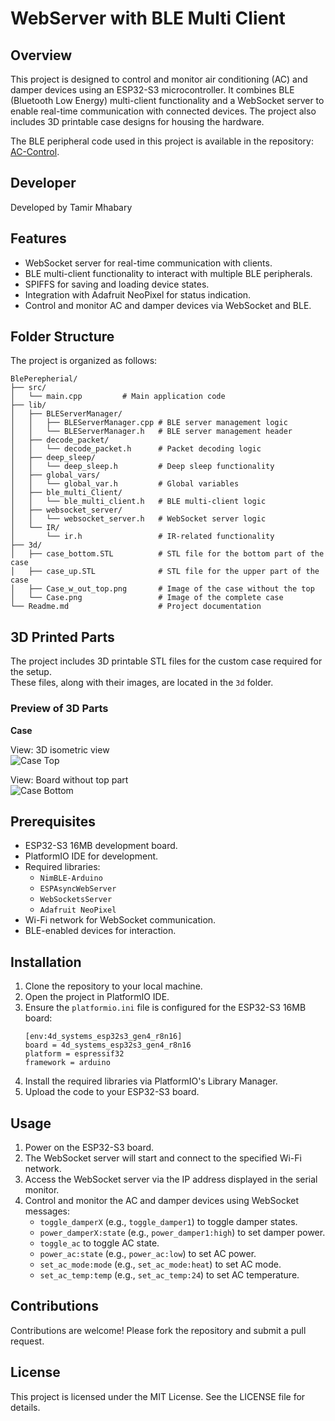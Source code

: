 # WebServer with BLE Multi Client

## Overview

This project is designed to control and monitor air conditioning (AC) and damper devices using an ESP32-S3 microcontroller. It combines BLE (Bluetooth Low Energy) multi-client functionality and a WebSocket server to enable real-time communication with connected devices. The project also includes 3D printable case designs for housing the hardware.

The BLE peripheral code used in this project is available in the repository: [AC-Control](https://github.com/tamirmha/AC-Control).

## Developer

Developed by Tamir Mhabary

## Features

- WebSocket server for real-time communication with clients.
- BLE multi-client functionality to interact with multiple BLE peripherals.
- SPIFFS for saving and loading device states.
- Integration with Adafruit NeoPixel for status indication.
- Control and monitor AC and damper devices via WebSocket and BLE.

## Folder Structure

The project is organized as follows:
```
BlePerepherial/
├── src/                
│   └── main.cpp         # Main application code
├── lib/                
│   ├── BLEServerManager/
│   │   ├── BLEServerManager.cpp # BLE server management logic
│   │   └── BLEServerManager.h   # BLE server management header             
│   ├── decode_packet/
│   │   └── decode_packet.h      # Packet decoding logic
│   ├── deep_sleep/
│   │   └── deep_sleep.h         # Deep sleep functionality
│   ├── global_vars/
│   │   └── global_var.h         # Global variables
│   ├── ble_multi_Client/
│   │   └── ble_multi_client.h   # BLE multi-client logic
│   ├── websocket_server/
│   │   └── websocket_server.h   # WebSocket server logic
│   └── IR/                      
│       └── ir.h                 # IR-related functionality
├── 3d/                
│   ├── case_bottom.STL          # STL file for the bottom part of the case
│   ├── case_up.STL              # STL file for the upper part of the case
│   ├── Case_w_out_top.png       # Image of the case without the top
│   └── Case.png                 # Image of the complete case
└── Readme.md                    # Project documentation
```

## 3D Printed Parts

The project includes 3D printable STL files for the custom case required for the setup.  
These files, along with their images, are located in the `3d` folder.

### Preview of 3D Parts

 **Case**  

  View: 3D isometric view  
  ![Case Top](3d/Case.png)

  View: Board without top part  
  ![Case Bottom](3d/Case_w_out_top.png)

## Prerequisites

- ESP32-S3 16MB development board.
- PlatformIO IDE for development.
- Required libraries:
  - `NimBLE-Arduino`
  - `ESPAsyncWebServer`
  - `WebSocketsServer`
  - `Adafruit NeoPixel`
- Wi-Fi network for WebSocket communication.
- BLE-enabled devices for interaction.

## Installation

1. Clone the repository to your local machine.
2. Open the project in PlatformIO IDE.
3. Ensure the `platformio.ini` file is configured for the ESP32-S3 16MB board:
   ```
   [env:4d_systems_esp32s3_gen4_r8n16]
   board = 4d_systems_esp32s3_gen4_r8n16 
   platform = espressif32
   framework = arduino
   ```
4. Install the required libraries via PlatformIO's Library Manager.
5. Upload the code to your ESP32-S3 board.

## Usage

1. Power on the ESP32-S3 board.
2. The WebSocket server will start and connect to the specified Wi-Fi network.
3. Access the WebSocket server via the IP address displayed in the serial monitor.
4. Control and monitor the AC and damper devices using WebSocket messages:
   - `toggle_damperX` (e.g., `toggle_damper1`) to toggle damper states.
   - `power_damperX:state` (e.g., `power_damper1:high`) to set damper power.
   - `toggle_ac` to toggle AC state.
   - `power_ac:state` (e.g., `power_ac:low`) to set AC power.
   - `set_ac_mode:mode` (e.g., `set_ac_mode:heat`) to set AC mode.
   - `set_ac_temp:temp` (e.g., `set_ac_temp:24`) to set AC temperature.

## Contributions

Contributions are welcome! Please fork the repository and submit a pull request.

## License

This project is licensed under the MIT License. See the LICENSE file for details.
